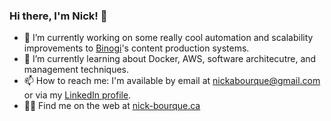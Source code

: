 ### Hi there, I'm Nick! 👋

- 🔭 I’m currently working on some really cool automation and scalability improvements to [Binogi](https://binogi.com)'s content production systems.
- 🌱 I’m currently learning about Docker, AWS, software architecutre, and management techniques.
- 📫 How to reach me: I'm available by email at [nickabourque@gmail.com](mailto:nickabourque@gmail.com) or via my [LinkedIn profile](https://www.linkedin.com/in/nick-bourque/).
- 🧑‍💻 Find me on the web at [nick-bourque.ca](https://nick-bourque.ca)

